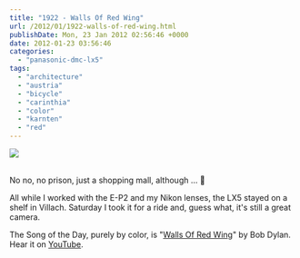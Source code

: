 ```yaml
---
title: "1922 - Walls Of Red Wing"
url: /2012/01/1922-walls-of-red-wing.html
publishDate: Mon, 23 Jan 2012 02:56:46 +0000
date: 2012-01-23 03:56:46
categories: 
  - "panasonic-dmc-lx5"
tags: 
  - "architecture"
  - "austria"
  - "bicycle"
  - "carinthia"
  - "color"
  - "karnten"
  - "red"
---
```

<div class="container">
<div class="center"><a target="_blank" href="https://d25zfm9zpd7gm5.cloudfront.net/1200x1200/2012/20120121_145428_ps.jpg"><img src="https://d25zfm9zpd7gm5.cloudfront.net/0600x0600/2012/20120121_145428_ps.jpg" /></a></div>
</div>
<br />

No no, no prison, just a shopping mall, although ... 🙂

 All while I worked with the E-P2 and my Nikon lenses, the LX5 stayed on a shelf in Villach. Saturday I took it for a ride and, guess what, it's still a great camera.

The Song of the Day, purely by color, is "<a href="http://www.lyricsmode.com/lyrics/b/bob_dylan/walls_of_red_wing.html" target="_blank">Walls Of Red Wing</a>" by Bob Dylan. Hear it on <a href="http://www.youtube.com/watch?v=NiWBXp46XC4" target="_blank">YouTube</a>.

